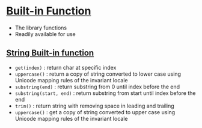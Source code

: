 # [Built-in Function](https://github.com/HidayatRivai2020/kotlin/blob/main/src/main/kotlin/built_in_function)
- The library functions
- Readily available for use

## [String Built-in function](https://github.com/HidayatRivai2020/kotlin/blob/main/src/main/kotlin/built_in_function/StringFunction.kt)
- `get(index)` : return char at specific index
- `uppercase()` : return a copy of string converted to lower case using Unicode mapping rules of the invariant locale
- `substring(end)` : return substring from 0 until index before the end
- `substring(start, end)` : return substring from start until index before the end
- `trim()` : return string with removing space in leading and trailing
- `uppercase()` : get a copy of string converted to upper case using Unicode mapping rules of the invariant locale